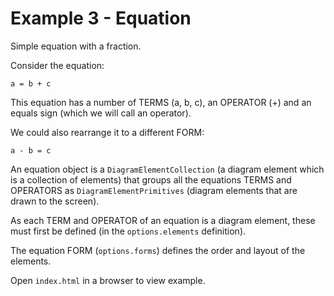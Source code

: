 # Example 3 - Equation

Simple equation with a fraction.

Consider the equation:

```
a = b + c
```

This equation has a number of TERMS (a, b, c), an OPERATOR (+) and an equals sign (which we will call an operator).

We could also rearrange it to a different FORM:

```
a - b = c
```

An equation object is a `DiagramElementCollection` (a diagram element which is a collection of elements) that groups all the equations TERMS and OPERATORS as `DiagramElementPrimitives` (diagram elements that are drawn to the screen).

As each TERM and OPERATOR of an equation is a diagram element, these must first be defined (in the `options.elements` definition).

The equation FORM (`options.forms`) defines the order and layout of the elements.

Open `index.html` in a browser to view example.